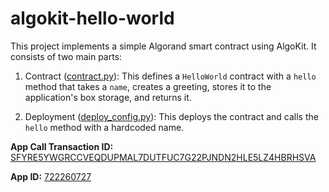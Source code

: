 # algokit-hello-world

This project implements a simple Algorand smart contract using AlgoKit. It consists of two main parts:

1. Contract ([contract.py](./smart_contracts/hello_world/contract.py)): This defines a `HelloWorld` contract with a `hello` method that takes a `name`, creates a greeting, stores it to the application's box storage, and returns it.

2. Deployment ([deploy_config.py](./smart_contracts/hello_world/deploy_config.py)): This deploys the contract and calls the `hello` method with a hardcoded name.

**App Call Transaction ID:**
[SFYRE5YWGRCCVEQDUPMAL7DUTFUC7G22PJNDN2HLE5LZ4HBRHSVA](https://lora.algokit.io/testnet/transaction/SFYRE5YWGRCCVEQDUPMAL7DUTFUC7G22PJNDN2HLE5LZ4HBRHSVA)

**App ID:**
[722260727](https://lora.algokit.io/testnet/application/722260727)
